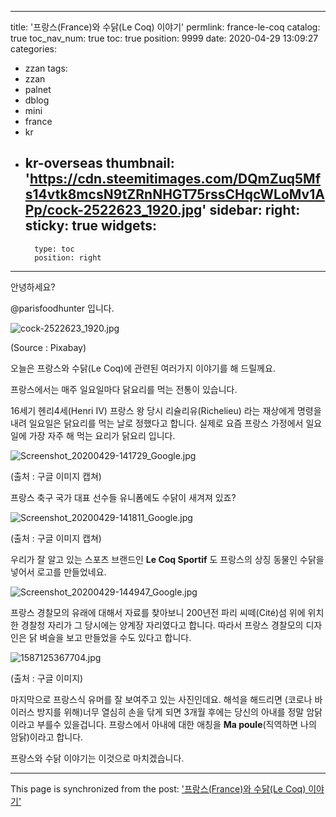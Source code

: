 
---
title: '프랑스(France)와 수닭(Le Coq) 이야기'
permlink: france-le-coq
catalog: true
toc_nav_num: true
toc: true
position: 9999
date: 2020-04-29 13:09:27
categories:
- zzan
tags:
- zzan
- palnet
- dblog
- mini
- france
- kr
- kr-overseas
thumbnail: 'https://cdn.steemitimages.com/DQmZuq5Mfs14vtk8mcsN9tZRnNHGT75rssCHqcWLoMv1APp/cock-2522623_1920.jpg'
sidebar:
    right:
        sticky: true
widgets:
    -
        type: toc
        position: right
---


안녕하세요?

@parisfoodhunter 입니다. 

![cock-2522623_1920.jpg](https://cdn.steemitimages.com/DQmZuq5Mfs14vtk8mcsN9tZRnNHGT75rssCHqcWLoMv1APp/cock-2522623_1920.jpg)

(Source : Pixabay)

오늘은 프랑스와 수닭(Le Coq)에 관련된 여러가지 이야기를 해 드릴께요. 

프랑스에서는 매주 일요일마다 닭요리를 먹는 전통이 있습니다.  

16세기 헨리4세(Henri IV) 프랑스 왕 당시 
리슐리유(Richelieu) 라는 재상에게 명령을 내려 일요일은 닭요리를 먹는 날로 정했다고 합니다.
실제로 요즘 프랑스 가정에서 일요일에 가장 자주 해 먹는 요리가 닭요리 입니다.

![Screenshot_20200429-141729_Google.jpg](https://cdn.steemitimages.com/DQmcjwRVfFqcwsJ2MugipEYsTi8hhcpArQmDGa5VTyyMFKX/Screenshot_20200429-141729_Google.jpg)

(출처 : 구글 이미지 캡쳐)

프랑스 축구 국가 대표 선수들 유니폼에도 수닭이 새겨져 있죠?

![Screenshot_20200429-141811_Google.jpg](https://cdn.steemitimages.com/DQmeKE2P9vufpgcKcxvywEfyGQujcwpmpxkTdspgWfjdXLF/Screenshot_20200429-141811_Google.jpg)

(출처 : 구글 이미지 캡쳐)

우리가 잘 알고 있는 스포츠 브랜드인 **Le Coq Sportif** 도 프랑스의 상징 동물인 수닭을 넣어서 로고를 만들었네요.

![Screenshot_20200429-144947_Google.jpg](https://cdn.steemitimages.com/DQmX9FaMsXNwJm4aAh4xhR7QwYqdwN21QYUfdQshSNCppb6/Screenshot_20200429-144947_Google.jpg)

프랑스 경찰모의 유래에 대해서 자료를 찾아보니 
200년전 파리 씨떼(Cité)섬 위에 위치한 경찰청 자리가 그 당시에는 양계장 자리였다고 합니다. 
따라서 프랑스 경찰모의 디자인은  닭 벼슬을 보고 만들었을 수도 있다고 합니다. 

![1587125367704.jpg](https://cdn.steemitimages.com/DQmdRtvkFbpRV28e6UbWDFM6x85Xm49atLjkEdrfoMDe7Lp/1587125367704.jpg)

(출처 : 구글 이미지)

마지막으로 프랑스식 유머를 잘 보여주고 있는 사진인데요. 해석을 해드리면 (코로나 바이러스 방지를 위해)너무 열심히 손을 닦게 되면 3개월 후에는 당신의 아내를 정말 암닭 이라고 부를수 있을겁니다.
프랑스에서 아내에 대한 애칭을 **Ma poule**(직역하면 나의 암닭)이라고 합니다.

프랑스와 수닭 이야기는 이것으로 마치겠습니다.

- - -

This page is synchronized from the post: ['프랑스(France)와 수닭(Le Coq) 이야기'](https://steemit.com/@parisfoodhunter/france-le-coq)
